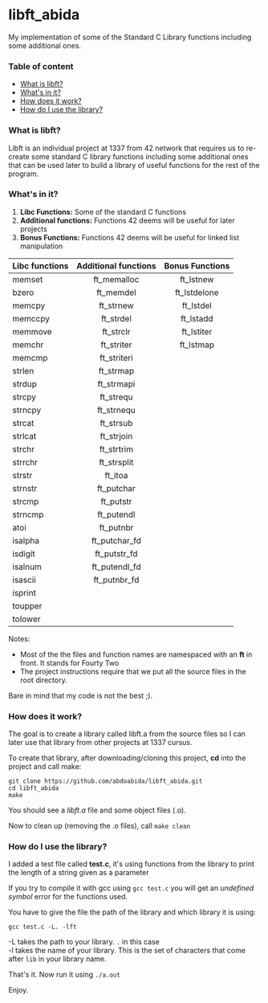 # libft_abida
My implementation of some of the Standard C Library functions including some additional ones.

### Table of content
* [What is libft?](#what-is-libft)
* [What's in it?](#whats-in-it)
* [How does it work?](#how-does-it-work)
* [How do I use the library?](#how-do-i-use-the-library)


### What is libft?
Libft is an individual project at 1337 from 42 network that requires us to re-create some standard C library functions including some additional ones that can be used later to build a library of useful functions for the rest of the program.

### What's in it?

1.  **Libc Functions:** Some of the standard C functions
2.  **Additional functions:** Functions 42 deems will be useful for later projects
3.  **Bonus Functions:** Functions 42 deems will be useful for linked list manipulation

Libc functions | Additional functions | Bonus Functions
:----------- | :-----------: | :-----------:
memset		| ft_memalloc	| ft_lstnew		
bzero		| ft_memdel		| ft_lstdelone	
memcpy		| ft_strnew		| ft_lstdel		
memccpy		| ft_strdel		| ft_lstadd		
memmove		| ft_strclr		| ft_lstiter	
memchr		| ft_striter	| ft_lstmap		
memcmp		| ft_striteri	|				
strlen		| ft_strmap		|				
strdup		| ft_strmapi	|				
strcpy		| ft_strequ		|				
strncpy		| ft_strnequ	|			
strcat		| ft_strsub		| 
strlcat		| ft_strjoin	| 
strchr		| ft_strtrim	| 
strrchr		| ft_strsplit	| 
strstr		| ft_itoa		| 
strnstr		| ft_putchar	| 
strcmp		| ft_putstr		| 
strncmp		| ft_putendl	|
atoi		| ft_putnbr		| 
isalpha		| ft_putchar_fd	| 
isdigit		| ft_putstr_fd	| 
isalnum		| ft_putendl_fd	| 
isascii		| ft_putnbr_fd	| 
isprint		| 
toupper		| 
tolower		| 


Notes:

- Most of the the files and function names are namespaced with an **ft** in front. It stands for Fourty Two
- The project instructions require that we put all the source files in the root directory.

Bare in mind that my code is not the best ;).

### How does it work?

The goal is to create a library called libft.a from the source files so I can later use that library from other projects at 1337 cursus.

To create that library, after downloading/cloning this project, **cd** into the project and call make:

	git clone https://github.com/abdoabida/libft_abida.git
	cd libft_abida
	make

You should see a *libft.a* file and some object files (.o).

Now to clean up (removing the .o files), call `make clean`

### How do I use the library?

I added a test file called **test.c**, it's using functions from the library to print the length of a string given as a parameter 

If you try to compile it with gcc using `gcc test.c` you will get an *undefined symbol* error for the functions used. 

You have to give the file the path of the library and which library it is using:

`gcc test.c -L. -lft`

-L takes the path to your library. `.` in this case<br>
-l takes the name of your library. This is the set of characters that come after `lib` in your library name.

That's it. Now run it using `./a.out`

Enjoy.